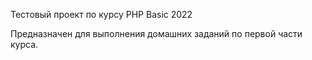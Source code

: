 Тестовый проект по курсу PHP Basic 2022

Предназначен для выполнения домашних заданий по первой части курса.

